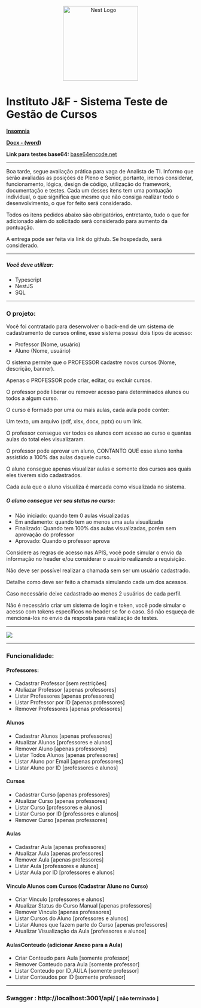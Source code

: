 <p align="center">
  <a href="http://nestjs.com/" target="blank"><img src="https://nestjs.com/img/logo-small.svg" width="200" alt="Nest Logo" /></a>
</p>
<h1>Instituto J&F - Sistema Teste de Gestão de Cursos</h1>
<p><a target="_blank" href="https://elisios.com.br/sites/institutojef/Insomnia_doc.json"> <strong>Insomnia</strong></a></p>
<p><a target="_blank" href="https://elisios.com.br/sites/institutojef/sistemas_curso.docx"> <strong>Docx - (word)</strong></a></p>
<strong>Link para testes base64: </strong><a href="https://www.base64encode.net/file-to-base64" target="_blank">base64encode.net</a>
<hr>
<p>Boa tarde, segue avaliação prática para vaga de Analista de TI. Informo que serão avaliadas as posições de Pleno e Senior, portanto, iremos considerar, funcionamento, lógica, design de código, utilização do framework, documentação e testes. Cada um desses itens tem uma pontuação individual, o que significa que mesmo que não consiga realizar todo o desenvolvimento, o que for feito será considerado.</p>
<p>Todos os itens pedidos abaixo são obrigatórios, entretanto, tudo o que for adicionado além do solicitado será considerado para aumento da pontuação.</p>
<p>A entrega pode ser feita via link do github. Se hospedado, será considerado.</p>
<hr>
<h5>Você deve utilizar:</h5>
<ul>
  <li>Typescript</li>
  <li>NestJS</li>
  <li>SQL</li>
</ul>
<hr>
<h3>O projeto:</h3>
<p>Você foi contratado para desenvolver o back-end de um sistema de cadastramento de cursos online, esse sistema possui dois tipos de acesso:</p>
<ul>
  <li>Professor (Nome, usuário)</li>
  <li>Aluno (Nome, usuário)</li>
</ul>
<p>O sistema permite que o PROFESSOR cadastre novos cursos (Nome, descrição, banner).</p>
<p>Apenas o PROFESSOR pode criar,  editar, ou excluir cursos.</p>
<p>O professor pode liberar ou remover acesso para determinados alunos ou todos a algum curso.</p>
<p>O curso é formado por uma ou mais aulas, cada aula pode conter:</p>
<p>Um texto, um arquivo (pdf, xlsx, docx, pptx) ou um link.</p>
<p>O professor consegue ver todos os alunos com acesso ao curso e quantas aulas do total eles visualizaram.</p>
<p>O professor pode aprovar um aluno, CONTANTO QUE esse aluno tenha assistido a 100% das aulas daquele curso.</p>
<p>O aluno consegue apenas visualizar aulas e somente dos cursos aos quais eles tiverem sido cadastrados.</p>
<p>Cada aula que o aluno visualiza é marcada como visualizada no sistema.</p>
<h5>O aluno consegue ver seu status no curso:</h5>
<ul>
  <li>Não iniciado:  quando tem 0 aulas visualizadas</li>
  <li>Em andamento: quando tem ao menos uma aula visualizada</li>
  <li>Finalizado: Quando tem 100% das aulas visualizadas, porém sem aprovação do professor</li>
  <li>Aprovado: Quando o professor aprova</li>
</ul>
<p>Considere as regras de acesso nas APIS, você pode simular o envio da informação no header e/ou considerar o usuário realizando a requisição.</p>
<p>Não deve ser possível realizar a chamada sem ser um usuário cadastrado.</p>
<p>Detalhe como deve ser feito a chamada simulando cada um dos acessos.</p>
<p>Caso necessário deixe cadastrado ao menos 2 usuários de cada perfil.</p>
<p>Não é necessário criar um sistema de login e token, você pode simular o acesso com tokens específicos no header se for o caso. Só não esqueça de mencioná-los no envio da resposta para realização de testes.</p>
<hr>
<img src="https://elisios.com.br/sites/institutojef/draws.png">
<hr>
<h3>Funcionalidade:</h3>
<h4>Professores:</h4>
<ul>
  <li>Cadastrar Professor [sem restrições]</li>
  <li>Atuliazar Professor [apenas professores]</li>
  <li>Listar Professores [apenas professores]</li>
  <li>Listar Professor por ID [apenas professores]</li>
  <li>Remover Professores [apenas professores]</li>
</ul>
<h4>Alunos</h4>
<ul>
  <li>Cadastrar Alunos [apenas professores]</li>
  <li>Atualizar Alunos [professores e alunos]</li>
  <li>Remover Aluno  [apenas professores]</li>
  <li>Listar Todos Alunos  [apenas professores]</li>
  <li>Listar Aluno por Email  [apenas professores]</li>
  <li>Listar Aluno por ID [professores e alunos]</li>
</ul>
<h4>Cursos</h4>
<ul>
  <li>Cadastrar Curso [apenas professores]</li>
  <li>Atualizar Curso [apenas professores]</li>
  <li>Listar Curso [professores e alunos]</li>
  <li>Listar Curso por ID [professores e alunos]</li>
  <li>Remover Curso [apenas professores]</li>
</ul>
<h4>Aulas</h4>
<ul>
  <li>Cadastrar Aula [apenas professores]</li>
  <li>Atualizar Aula [apenas professores]</li>
  <li>Remover Aula [apenas professores]</li>
  <li>Listar Aula [professores e alunos]</li>
  <li>Listar Aula por ID [professores e alunos]</li>
</ul>
<h4>Vinculo Alunos com Cursos (Cadastrar Aluno no Curso)</h4>
<ul>
  <li>Criar Vinculo [professores e alunos]</li>
  <li>Atualizar Status do Curso Manual [apenas professores]</li>
  <li>Remover Vinculo [apenas professores]</li>
  <li>Listar Cursos do Aluno [professores e alunos]</li>
  <li>Listar Alunos que fazem parte do Curso [apenas professores]</li>
  <li>Atualizar Visualização da Aula [professores e alunos]</li>
</ul>
<h4>AulasConteudo (adicionar Anexo para a Aula)</h4>
<ul>
  <li>Criar Conteudo para Aula [somente professor]</li>
  <li>Remover Conteudo para Aula [somente professor]</li>
  <li>Listar Conteudo por ID_AULA [somente professor]</li>
  <li>Listar Conteudos por ID [somente professor]</li>
</ul>
<hr>

<h3><b>Swagger</b> : http://localhost:3001/api/ <small>[ não terminado ]</small></h3>
